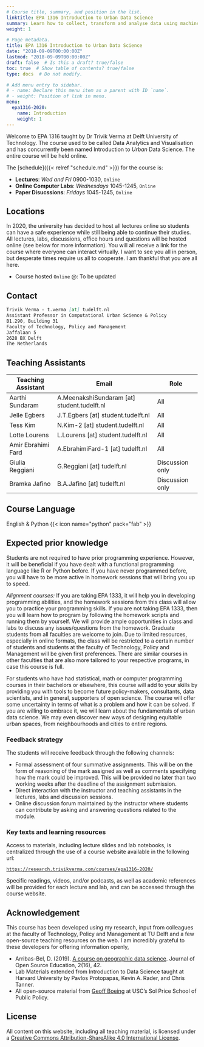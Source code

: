```yaml
---
# Course title, summary, and position in the list.
linktitle: EPA 1316 Introduction to Urban Data Science
summary: Learn how to collect, transform and analyse data using machine learning techniques for understanding urban phenomena.
weight: 1

# Page metadata.
title: EPA 1316 Introduction to Urban Data Science
date: "2018-09-09T00:00:00Z"
lastmod: "2018-09-09T00:00:00Z"
draft: false  # Is this a draft? true/false
toc: true  # Show table of contents? true/false
type: docs  # Do not modify.

# Add menu entry to sidebar.
# - name: Declare this menu item as a parent with ID `name`.
# - weight: Position of link in menu.
menu:
  epa1316-2020:
    name: Introduction
    weight: 1
---
```


Welcome to EPA 1316 taught by Dr Trivik Verma at Delft University of Technology. The course used to be called Data Analytics and Visualisation and has concurrently been named Introduction to _Urban_ Data Science. The entire course will be held online.

The [schedule]({{< relref "schedule.md" >}}) for the course is:

* **Lectures**: *Wed and Fri* 0900-1030, `Online`
* **Online Computer Labs**: *Wednesdays* 1045-1245, `Online`
* **Paper Disucssions**: *Fridays* 1045-1245, `Online`

## Locations

In 2020, the university has decided to host all lectures online so students can have a safe experience while still being able to continue their studies. All lectures, labs, discussions, office hours and questions will be hosted online (see below for more information). You will all receive a link for the course where everyone can interact virtually. I want to see you all in person, but desperate times require us all to cooperate. I am thankful that you are all here.

* Course hosted `Online` @: To be updated

## Contact

```markdown
Trivik Verma - t.verma [at] tudelft.nl
Assistant Professor in Computational Urban Science & Policy
B1.290, Building 31
Faculty of Technology, Policy and Management
Jaffalaan 5
2628 BX Delft
The Netherlands
```

## Teaching Assistants

| Teaching Assistant 	| Email                                       	| Role            	|
|--------------------	|---------------------------------------------	|-----------------	|
| Aarthi Sundaram    	| A.MeenakshiSundaram [at] student.tudelft.nl 	| All             	|
| Jelle Egbers       	| J.T.Egbers [at] student.tudelft.nl          	| All             	|
| Tess Kim           	| N.Kim-2 [at] student.tudelft.nl             	| All             	|
| Lotte Lourens      	| L.Lourens [at] student.tudelft.nl           	| All             	|
| Amir Ebrahimi Fard 	| A.EbrahimiFard-1 [at] tudelft.nl            	| All             	|
| Giulia Reggiani    	| G.Reggiani [at] tudelft.nl                  	| Discussion only 	|
| Bramka Jafino      	| B.A.Jafino [at] tudelft.nl                  	| Discussion only 	|

## Course Language

English & Python {{< icon name="python" pack="fab" >}}

## Expected prior knowledge

Students are not required to have prior programming experience. However, it will be beneficial if you have dealt with a functional programming language like R or Python before. If you have never programmed before, you will have to be more active in homework sessions that will bring you up to speed.

_Alignment courses:_ If you are taking EPA 1333, it will help you in developing programming abilities, and the homework sessions from this class will allow you to practice your programming skills. If you are not taking EPA 1333, then you will learn how to program by following the homework scripts and running them by yourself. We will provide ample opportunities in class and labs to discuss any issues/questions from the homework. Graduate students from all faculties are welcome to join. Due to limited resources, especially in online formats, the class will be restricted to a certain number of students and students at the faculty of Technology, Policy and Management will be given first preferences. There are similar courses in other faculties that are also more tailored to your respective programs, in case this course is full.

For students who have had statistical, math or computer programming courses in their bachelors or elsewhere, this course will add to your skills by providing you with tools to become future policy-makers, consultants, data scientists, and in general, supporters of open science. The course will offer some uncertainty in terms of what is a problem and how it can be solved. If you are willing to embrace it, we will learn about the fundamentals of urban data science. We may even discover new ways of designing equitable urban spaces, from neighbourhoods and cities to entire regions.

### Feedback strategy

The students will receive feedback through the following channels:

* Formal assessment of four summative assignments. This will be on the form of reasoning of the mark assigned as well as comments specifying how the mark could be improved. This will be provided no later than two working weeks after the deadline of the assignment submission.
* Direct interaction with the instructor and teaching assistants in the lectures, labs and discussion sessions.
* Online discussion forum maintained by the instructor where students can contribute by asking and answering questions related to the module.

### Key texts and learning resources

Access to materials, including lecture slides and lab notebooks, is centralized through the
use of a course website available in the following url:

[`https://research.trivikverma.com/courses/epa1316-2020/`](https://research.trivikverma.com/courses/epa1316-2020/)

Specific readings, videos, and/or podcasts, as well as academic references will be provided for each lecture and lab, and can be accessed through the course website.

## Acknowledgement

This course has been developed using my research, input from colleagues at the faculty of Technology, Policy and Management at TU Delft and a few open-source teaching resources on the web. I am incredibly grateful to these developers for offering information openly,

* Arribas-Bel, D. (2019). [A course on geographic data science](https://jose.theoj.org/papers/10.21105/jose.00042). Journal of Open Source Education, 2(16), 42.
* Lab Materials extended from Introduction to Data Science taught at Harvard University by Pavlos Protopapas, Kevin A. Rader, and Chris Tanner.
* All open-source material from [Geoff Boeing](https://geoffboeing.com/) at USC’s Sol Price School of Public Policy.

## License

All content on this website, including all teaching material, is licensed under a [Creative Commons Attribution-ShareAlike 4.0 International License](http://creativecommons.org/licenses/by-sa/4.0/).

